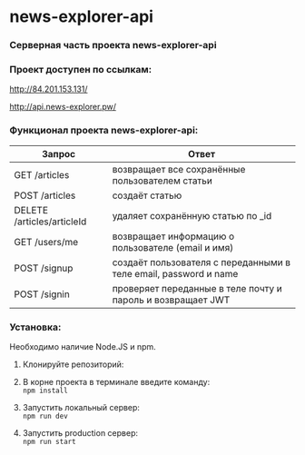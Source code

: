 # news-explorer-api

### Серверная часть проекта news-explorer-api

### Проект доступен по ссылкам:
http://84.201.153.131/

http://api.news-explorer.pw/

### Функционал проекта news-explorer-api:
| Запрос                                            | Ответ                                                               |
|---------------------------------------------------|---------------------------------------------------------------------|
| GET /articles                                     | возвращает все сохранённые пользователем статьи                     |
| POST /articles                                    | создаёт статью                                                      |
| DELETE /articles/articleId                        | удаляет сохранённую статью  по _id                                  |
| GET /users/me                                     | возвращает информацию о пользователе (email и имя)                  |
| POST /signup                                      | создаёт пользователя с переданными в теле email, password и name                   |
| POST /signin                                      | проверяет переданные в теле почту и пароль и возвращает JWT|

### Установка:

Необходимо наличие Node.JS и npm.

1. Клонируйте репозиторий:  

2. В корне проекта в терминале введите команду:  
`
npm install
`

3. Запустить локальный сервер:  
`
npm run dev
`

4. Запустить production сервер:  
`
npm run start
`

